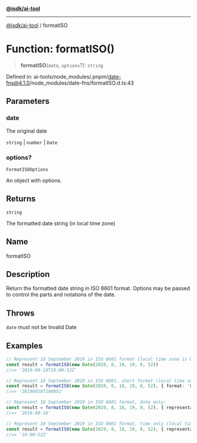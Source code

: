[**@isdk/ai-tool**](../README.md)

***

[@isdk/ai-tool](../globals.md) / formatISO

# Function: formatISO()

> **formatISO**(`date`, `options`?): `string`

Defined in: ai-tools/node\_modules/.pnpm/date-fns@4.1.0/node\_modules/date-fns/formatISO.d.ts:43

## Parameters

### date

The original date

`string` | `number` | `Date`

### options?

`FormatISOOptions`

An object with options.

## Returns

`string`

The formatted date string (in local time zone)

## Name

formatISO

## Description

Return the formatted date string in ISO 8601 format. Options may be passed to control the parts and notations of the date.

## Throws

`date` must not be Invalid Date

## Examples

```ts
// Represent 18 September 2019 in ISO 8601 format (local time zone is UTC):
const result = formatISO(new Date(2019, 8, 18, 19, 0, 52))
//=> '2019-09-18T19:00:52Z'
```

```ts
// Represent 18 September 2019 in ISO 8601, short format (local time zone is UTC):
const result = formatISO(new Date(2019, 8, 18, 19, 0, 52), { format: 'basic' })
//=> '20190918T190052'
```

```ts
// Represent 18 September 2019 in ISO 8601 format, date only:
const result = formatISO(new Date(2019, 8, 18, 19, 0, 52), { representation: 'date' })
//=> '2019-09-18'
```

```ts
// Represent 18 September 2019 in ISO 8601 format, time only (local time zone is UTC):
const result = formatISO(new Date(2019, 8, 18, 19, 0, 52), { representation: 'time' })
//=> '19:00:52Z'
```
